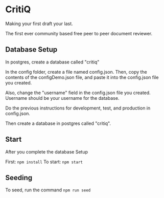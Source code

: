 # CritiQ
Making your first draft your last.

The first ever community based free peer to peer document reviewer.

## Database Setup
In postgres, create a database called "critiq"

In the config folder, create a file named config.json. Then, copy the contents
of the configDemo.json file, and paste it into the config.json file you created.

Also, change the "username" field in the config.json file you created. Username
should be your username for the database.

Do the previous instructions for development, test, and production in
config.json.

Then create a database in postgres called "critiq".

## Start
After you complete the database Setup

First: `npm install`
To start: `npm start`

## Seeding
To seed, run the command `npm run seed`
